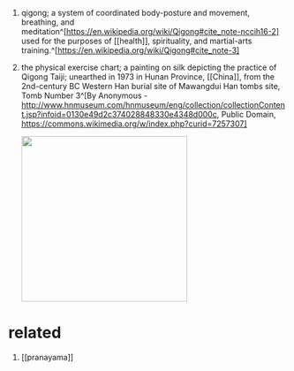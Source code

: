 1. qigong; a system of coordinated body-posture and movement, breathing, and meditation^[https://en.wikipedia.org/wiki/Qigong#cite_note-nccih16-2] used for the purposes of [[health]], spirituality, and martial-arts training.^[https://en.wikipedia.org/wiki/Qigong#cite_note-3]
2. the physical exercise chart; a painting on silk depicting the practice of Qigong Taiji; unearthed in 1973 in Hunan Province, [[China]], from the 2nd-century BC Western Han burial site of Mawangdui Han tombs site, Tomb Number 3^[By Anonymous - http://www.hnmuseum.com/hnmuseum/eng/collection/collectionContent.jsp?infoid=0130e49d2c374028848330e4348d000c, Public Domain, https://commons.wikimedia.org/w/index.php?curid=7257307]

	<img src="https://upload.wikimedia.org/wikipedia/commons/a/ac/Qigong_taiji_meditation.jpg" width="300" />
	
# related
1. [[pranayama]]